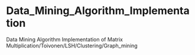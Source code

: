 # Data_Mining_Algorithm_Implementation
Data Mining Algorithm Implementation of Matrix Multiplication/Toivonen/LSH/Clustering/Graph_mining
